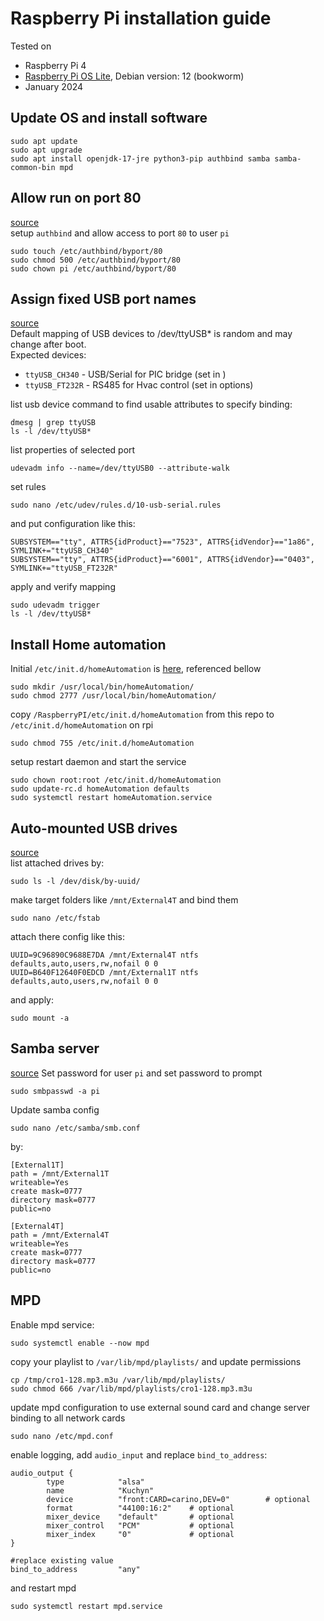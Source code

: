 # Raspberry Pi installation guide

Tested on
* Raspberry Pi 4
* [Raspberry Pi OS Lite](https://www.raspberrypi.com/software/operating-systems/#raspberry-pi-os-64-bit),
Debian version: 12 (bookworm)
* January 2024

## Update OS and install software
```
sudo apt update
sudo apt upgrade
sudo apt install openjdk-17-jre python3-pip authbind samba samba-common-bin mpd
```

## Allow run on port 80
[source](http://www.2ality.com/2010/07/running-tomcat-on-port-80-in-user.html)  
setup `authbind` and allow access to port `80` to user `pi`
```
sudo touch /etc/authbind/byport/80
sudo chmod 500 /etc/authbind/byport/80
sudo chown pi /etc/authbind/byport/80
```
## Assign fixed USB port names
[source](https://www.freva.com/assign-fixed-usb-port-names-to-your-raspberry-pi/)  
Default mapping of USB devices to /dev/ttyUSB* is random and may change after boot.  
Expected devices:
  * `ttyUSB_CH340` - USB/Serial for PIC bridge (set in )
  * `ttyUSB_FT232R` - RS485 for Hvac control (set in options)  

list usb device command to find usable attributes to specify binding:
```
dmesg | grep ttyUSB
ls -l /dev/ttyUSB*
```
list properties of selected port
```
udevadm info --name=/dev/ttyUSB0 --attribute-walk
```
set rules
```
sudo nano /etc/udev/rules.d/10-usb-serial.rules
```
and put configuration like this:
```
SUBSYSTEM=="tty", ATTRS{idProduct}=="7523", ATTRS{idVendor}=="1a86", SYMLINK+="ttyUSB_CH340"
SUBSYSTEM=="tty", ATTRS{idProduct}=="6001", ATTRS{idVendor}=="0403", SYMLINK+="ttyUSB_FT232R"
```
apply and verify mapping
```
sudo udevadm trigger
ls -l /dev/ttyUSB*
```

## Install Home automation
Initial `/etc/init.d/homeAutomation` is [here](../../RaspberryPI/etc/init.d/), referenced bellow
```
sudo mkdir /usr/local/bin/homeAutomation/
sudo chmod 2777 /usr/local/bin/homeAutomation/
```
copy `/RaspberryPI/etc/init.d/homeAutomation` from this repo to `/etc/init.d/homeAutomation` on rpi
```
sudo chmod 755 /etc/init.d/homeAutomation
```
setup restart daemon and start the service
```
sudo chown root:root /etc/init.d/homeAutomation
sudo update-rc.d homeAutomation defaults
sudo systemctl restart homeAutomation.service
```

## Auto-mounted USB drives
[source](https://raspberrytips.com/mount-usb-drive-raspberry-pi/)  
list attached drives by:  
```
sudo ls -l /dev/disk/by-uuid/
```
make target folders like `/mnt/External4T` and bind them
```
sudo nano /etc/fstab
```
attach there config like this:
```
UUID=9C96890C9688E7DA /mnt/External4T ntfs    defaults,auto,users,rw,nofail 0 0
UUID=B640F12640F0EDCD /mnt/External1T ntfs    defaults,auto,users,rw,nofail 0 0
```
and apply:
```
sudo mount -a
```

## Samba server
[source](https://pimylifeup.com/raspberry-pi-samba/)
Set password for user `pi` and set password to prompt
```
sudo smbpasswd -a pi
```
Update samba config
```
sudo nano /etc/samba/smb.conf
```
by:
```
[External1T]
path = /mnt/External1T
writeable=Yes
create mask=0777
directory mask=0777
public=no

[External4T]
path = /mnt/External4T
writeable=Yes
create mask=0777
directory mask=0777
public=no
```

## MPD
Enable mpd service:
```
sudo systemctl enable --now mpd
```
copy your playlist to `/var/lib/mpd/playlists/` and update permissions
```
cp /tmp/cro1-128.mp3.m3u /var/lib/mpd/playlists/
sudo chmod 666 /var/lib/mpd/playlists/cro1-128.mp3.m3u
```

update mpd configuration to use external sound card and change server binding to all network cards
```
sudo nano /etc/mpd.conf
```
enable logging, add `audio_input` and replace `bind_to_address`:
```
audio_output {
        type            "alsa"
        name            "Kuchyn"
        device          "front:CARD=carino,DEV=0"        # optional
        format          "44100:16:2"    # optional
        mixer_device    "default"       # optional
        mixer_control   "PCM"           # optional
        mixer_index     "0"             # optional
}

#replace existing value
bind_to_address         "any"
```
and restart mpd
```
sudo systemctl restart mpd.service
```